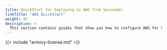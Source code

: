 ```yaml
---
title: QuickStart for Deploying to AWS from Spinnaker
linkTitle: "AWS QuickStart"
weight: 45
description: >
  This section contains guides that show you how to configure AWS for Spinnaker and deploy an application from Spinnaker to AWS.
---
```


{{< include "armory-license.md" >}}
